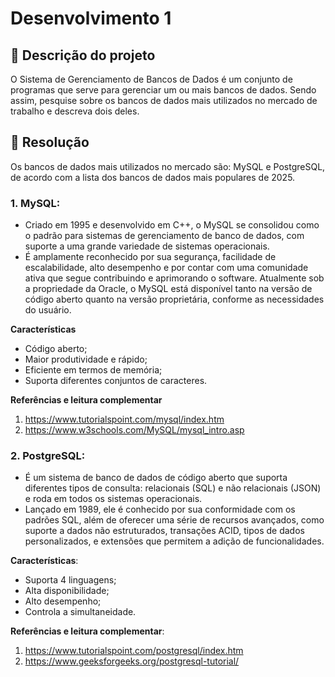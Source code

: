 # Desenvolvimento 1

## 📝 Descrição do projeto

O Sistema de Gerenciamento de Bancos de Dados é um conjunto de programas que serve para gerenciar um ou mais bancos de dados. Sendo assim, pesquise sobre os bancos de dados mais utilizados no mercado de trabalho e descreva dois deles.

## 🎲 Resolução

Os bancos de dados mais utilizados no mercado são: MySQL e PostgreSQL, de acordo com a lista dos bancos de dados mais populares de 2025.

### **1. MySQL**:

- Criado em 1995 e desenvolvido em C++, o MySQL se consolidou como o padrão para sistemas de gerenciamento de banco de dados, com suporte a uma grande variedade de sistemas operacionais.
- É amplamente reconhecido por sua segurança, facilidade de escalabilidade, alto desempenho e por contar com uma comunidade ativa que segue contribuindo e aprimorando o software. Atualmente sob a propriedade da Oracle, o MySQL está disponível tanto na versão de código aberto quanto na versão proprietária, conforme as necessidades do usuário.

**Características**

- Código aberto;
- Maior produtividade e rápido;
- Eficiente em termos de memória;
- Suporta diferentes conjuntos de caracteres.

**Referências e leitura complementar**

1. https://www.tutorialspoint.com/mysql/index.htm
2. https://www.w3schools.com/MySQL/mysql_intro.asp

### **2. PostgreSQL**:

- É um sistema de banco de dados de código aberto que suporta diferentes tipos de consulta: relacionais (SQL) e não relacionais (JSON) e roda em todos os sistemas operacionais.
- Lançado em 1989, ele é conhecido por sua conformidade com os padrões SQL, além de oferecer uma série de recursos avançados, como suporte a dados não estruturados, transações ACID, tipos de dados personalizados, e extensões que permitem a adição de funcionalidades.

**Características**:

- Suporta 4 linguagens;
- Alta disponibilidade;
- Alto desempenho;
- Controla a simultaneidade.

**Referências e leitura complementar**:

1. https://www.tutorialspoint.com/postgresql/index.htm
2. https://www.geeksforgeeks.org/postgresql-tutorial/
